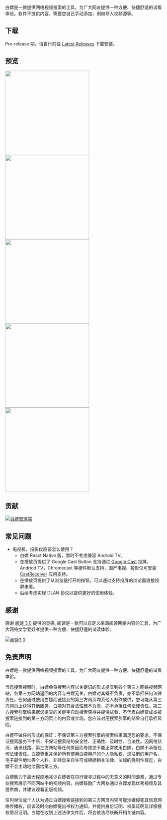 白嫖是一款提供网络视频搜索的工具，为广大网友提供一种方便、快捷舒适的试看体验。软件不提供内容，需要您自己手动添加，例如导入视频源等。

## 下载

Pre-release 期，请自行前往 [Latest Releases](https://github.com/Humble-Xiang/white-piao/releases/latest) 下载安装。

## 预览

<img src="https://cdn.staticaly.com/gh/Humble-Xiang/picx-images@master/geek/1901668311844_.405d4tzihri0.webp" width="270"><img src="https://cdn.staticaly.com/gh/Humble-Xiang/picx-images@master/geek/1891668311843_.6zff2cgo69s0.webp" width="270"><img src="https://cdn.staticaly.com/gh/Humble-Xiang/picx-images@master/geek/1881668311843_.5ygharpm5m00.webp" width="270"><img src="https://cdn.staticaly.com/gh/Humble-Xiang/picx-images@master/geek/1871668311843_.6xpkzoagz5o0.webp" width="270"><img src="https://cdn.staticaly.com/gh/Humble-Xiang/picx-images@master/geek/1861668311843_.12tt7m3ng9io.webp" width="270">

## 贡献

[![白嫖管理端](https://website-card-embed-demo.humblex.top/api/screenshot?url=https://github.com/Humble-Xiang/white-piao-server)](https://github.com/Humble-Xiang/white-piao-server)

## 常见问题

- 电视机、投影仪应该怎么使用？
  - 白嫖 React Native 版，暂时不考虑兼容 Android TV。
  - 在播放页提供了 Google Cast Button 支持通过 [Google Cast](https://developers.google.com/cast) 投屏。Andriod TV，Chromecast 等硬件默认支持，国产电视、投影仪可安装 [CastReceiver](https://github.com/Humble-Xiang/white-piao/releases/latest) 应用支持。
  - 在播放页提供了从浏览器打开的按钮，可以通过支持投屏的浏览器直接投屏来看。
  - 后续考虑实现 DLAN 协议以提供更好的使用体验。

## 感谢

感谢 [阅读 3.0](https://github.com/gedoor/legado) 提供的灵感, 阅读是一款可以自定义来源阅读网络内容的工具，为广大网络文学爱好者提供一种方便、快捷舒适的试读体验。

[![阅读3.0](https://website-card-embed-demo.humblex.top/api/screenshot?url=https://github.com/gedoor/legado)](https://github.com/gedoor/legado)

## 免责声明

白嫖是一款提供网络视频搜索的工具，为广大网友提供一种方便、快捷舒适的试看体验。

当您搜索视频时，白嫖会将搜索内容以关键词的形式提交到各个第三方网络视频网站。各第三方网站返回的内容与白嫖无关，白嫖对其概不负责，亦不承担任何法律责任。任何通过使用白嫖而链接到的第三方网页均系他人制作或供，您可能从第三方网页上获得其他服务，白嫖对其合法性概不负责，亦不承担任何法律责任。第三方搜索引擎结果据您提交的关键字自动搜索获得并提供试看，不代表白嫖赞成或被搜索链接到的第三方网页上的内容或立场。您应该对用搜索引擎的结果自行承担风险。

白嫖不做任何形式的保证：不保证第三方搜索引擎的搜索结果满足您的要求，不保证搜索服务不中断，不保证搜索结的安全性、正确性、及时性、合法性。因网络状况、通讯线路、第三方网站等任何原因而导致您不能正常使用白嫖，白嫖不承担任何法律责任。白嫖尊重并保护所有使用白嫖用户的个人隐私权，您注册的用户名、电子邮件地址等个人料，非经您亲自许可或根据相关法律、法规的强制性规定，白嫖不会主动地泄露给第三方。

白嫖致力于最大程度地减少白嫖者在自行搜寻过程中的无意义的时间浪费，通过专业搜索展示不同网站中的视频内容。白嫖鼓励广大网友通过白嫖发现优秀视频及其提供商，并建议观看正版视频。

任何单位或个人认为通过白嫖搜索链接到的第三方网页内容可能涉嫌侵犯其信息网络传播权，应该及时向白嫖提出书权力通知，并提供身份证明、权属证明及详细侵权情况证明。白嫖在收到上述法律文件后，将会依法尽快断开相关链内容。
